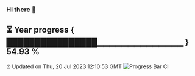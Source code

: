 ### Hi there 👋
⏳ Year progress { ████████████████▁▁▁▁▁▁▁▁▁▁▁▁▁▁ } 54.93 %
---
⏰ Updated on Thu, 20 Jul 2023 12:10:53 GMT
![Progress Bar CI](https://github.com/Moyi321/Moyi321/workflows/Progress%20Bar%20CI/badge.svg)
